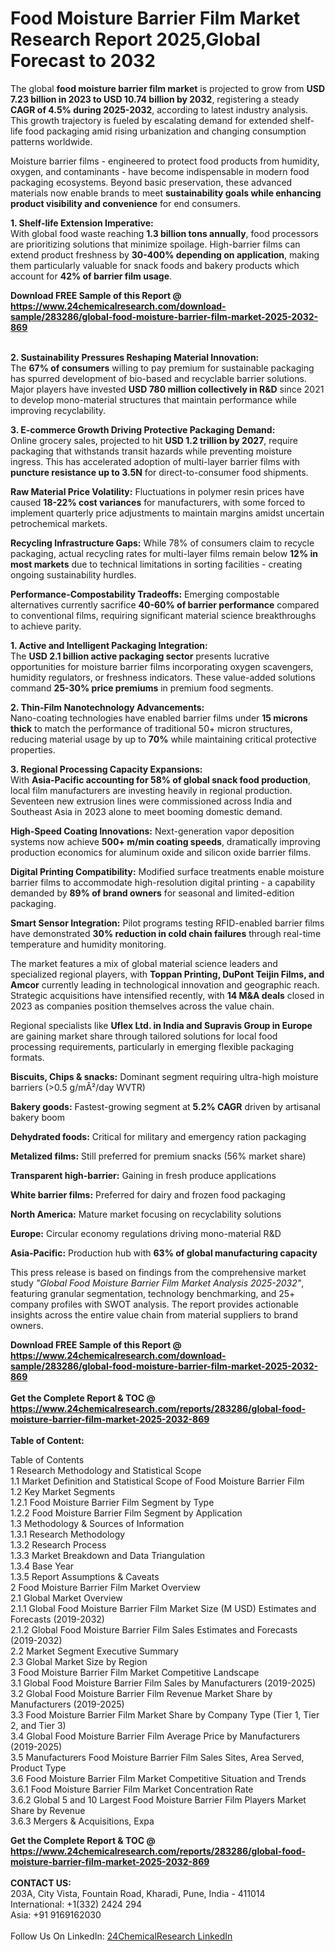 <h1>Food Moisture Barrier Film Market Research Report 2025,Global Forecast to 2032</h1><p>The global <strong>food moisture barrier film market</strong> is projected to grow from <strong>USD 7.23 billion in 2023 to USD 10.74 billion by 2032</strong>, registering a steady <strong>CAGR of 4.5% during 2025-2032</strong>, according to latest industry analysis. This growth trajectory is fueled by escalating demand for extended shelf-life food packaging amid rising urbanization and changing consumption patterns worldwide.</p><p>Moisture barrier films - engineered to protect food products from humidity, oxygen, and contaminants - have become indispensable in modern food packaging ecosystems. Beyond basic preservation, these advanced materials now enable brands to meet <strong>sustainability goals while enhancing product visibility and convenience</strong> for end consumers.</p><p><strong>1. Shelf-life Extension Imperative:</strong><br>
With global food waste reaching <strong>1.3 billion tons annually</strong>, food processors are prioritizing solutions that minimize spoilage. High-barrier films can extend product freshness by <strong>30-400% depending on application</strong>, making them particularly valuable for snack foods and bakery products which account for <strong>42% of barrier film usage</strong>.</p><div><b>Download FREE Sample of this Report @ 
            <a href="https://www.24chemicalresearch.com/download-sample/283286/global-food-moisture-barrier-film-market-2025-2032-869">
            https://www.24chemicalresearch.com/download-sample/283286/global-food-moisture-barrier-film-market-2025-2032-869</a></b></div><br><p><strong>2. Sustainability Pressures Reshaping Material Innovation:</strong><br>
The <strong>67% of consumers</strong> willing to pay premium for sustainable packaging has spurred development of bio-based and recyclable barrier solutions. Major players have invested <strong>USD 780 million collectively in R&amp;D</strong> since 2021 to develop mono-material structures that maintain performance while improving recyclability.</p><p><strong>3. E-commerce Growth Driving Protective Packaging Demand:</strong><br>
Online grocery sales, projected to hit <strong>USD 1.2 trillion by 2027</strong>, require packaging that withstands transit hazards while preventing moisture ingress. This has accelerated adoption of multi-layer barrier films with <strong>puncture resistance up to 3.5N</strong> for direct-to-consumer food shipments.</p><p><strong>Raw Material Price Volatility:</strong> Fluctuations in polymer resin prices have caused <strong>18-22% cost variances</strong> for manufacturers, with some forced to implement quarterly price adjustments to maintain margins amidst uncertain petrochemical markets.</p><p><strong>Recycling Infrastructure Gaps:</strong> While 78% of consumers claim to recycle packaging, actual recycling rates for multi-layer films remain below <strong>12% in most markets</strong> due to technical limitations in sorting facilities - creating ongoing sustainability hurdles.</p><p><strong>Performance-Compostability Tradeoffs:</strong> Emerging compostable alternatives currently sacrifice <strong>40-60% of barrier performance</strong> compared to conventional films, requiring significant material science breakthroughs to achieve parity.</p><p><strong>1. Active and Intelligent Packaging Integration:</strong><br>
The <strong>USD 2.1 billion active packaging sector</strong> presents lucrative opportunities for moisture barrier films incorporating oxygen scavengers, humidity regulators, or freshness indicators. These value-added solutions command <strong>25-30% price premiums</strong> in premium food segments.</p><p><strong>2. Thin-Film Nanotechnology Advancements:</strong><br>
Nano-coating technologies have enabled barrier films under <strong>15 microns thick</strong> to match the performance of traditional 50+ micron structures, reducing material usage by up to <strong>70%</strong> while maintaining critical protective properties.</p><p><strong>3. Regional Processing Capacity Expansions:</strong><br>
With <strong>Asia-Pacific accounting for 58% of global snack food production</strong>, local film manufacturers are investing heavily in regional production. Seventeen new extrusion lines were commissioned across India and Southeast Asia in 2023 alone to meet booming domestic demand.</p><p><strong>High-Speed Coating Innovations:</strong> Next-generation vapor deposition systems now achieve <strong>500+ m/min coating speeds</strong>, dramatically improving production economics for aluminum oxide and silicon oxide barrier films.</p><p><strong>Digital Printing Compatibility:</strong> Modified surface treatments enable moisture barrier films to accommodate high-resolution digital printing - a capability demanded by <strong>89% of brand owners</strong> for seasonal and limited-edition packaging.</p><p><strong>Smart Sensor Integration:</strong> Pilot programs testing RFID-enabled barrier films have demonstrated <strong>30% reduction in cold chain failures</strong> through real-time temperature and humidity monitoring.</p><p>The market features a mix of global material science leaders and specialized regional players, with <strong>Toppan Printing, DuPont Teijin Films, and Amcor</strong> currently leading in technological innovation and geographic reach. Strategic acquisitions have intensified recently, with <strong>14 M&amp;A deals</strong> closed in 2023 as companies position themselves across the value chain.</p><p>Regional specialists like <strong>Uflex Ltd. in India and Supravis Group in Europe</strong> are gaining market share through tailored solutions for local food processing requirements, particularly in emerging flexible packaging formats.</p><p><strong>Biscuits, Chips &amp; snacks:</strong> Dominant segment requiring ultra-high moisture barriers (&gt;0.5 g/mÂ²/day WVTR)</p><p><strong>Bakery goods:</strong> Fastest-growing segment at <strong>5.2% CAGR</strong> driven by artisanal bakery boom</p><p><strong>Dehydrated foods:</strong> Critical for military and emergency ration packaging</p><p><strong>Metalized films:</strong> Still preferred for premium snacks (56% market share)</p><p><strong>Transparent high-barrier:</strong> Gaining in fresh produce applications</p><p><strong>White barrier films:</strong> Preferred for dairy and frozen food packaging</p><p><strong>North America:</strong> Mature market focusing on recyclability solutions</p><p><strong>Europe:</strong> Circular economy regulations driving mono-material R&amp;D</p><p><strong>Asia-Pacific:</strong> Production hub with <strong>63% of global manufacturing capacity</strong></p><p>This press release is based on findings from the comprehensive market study <em>"Global Food Moisture Barrier Film Market Analysis 2025-2032"</em>, featuring granular segmentation, technology benchmarking, and 25+ company profiles with SWOT analysis. The report provides actionable insights across the entire value chain from material suppliers to brand owners.</p><div><b>Download FREE Sample of this Report @ 
            <a href="https://www.24chemicalresearch.com/download-sample/283286/global-food-moisture-barrier-film-market-2025-2032-869">
            https://www.24chemicalresearch.com/download-sample/283286/global-food-moisture-barrier-film-market-2025-2032-869</a></b></div><br><div><b>Get the Complete Report & TOC @ 
            <a href="https://www.24chemicalresearch.com/reports/283286/global-food-moisture-barrier-film-market-2025-2032-869">
            https://www.24chemicalresearch.com/reports/283286/global-food-moisture-barrier-film-market-2025-2032-869</a></b></div><br>
            <b>Table of Content:</b><p>Table of Contents<br />
1 Research Methodology and Statistical Scope<br />
1.1 Market Definition and Statistical Scope of Food Moisture Barrier Film<br />
1.2 Key Market Segments<br />
1.2.1 Food Moisture Barrier Film Segment by Type<br />
1.2.2 Food Moisture Barrier Film Segment by Application<br />
1.3 Methodology & Sources of Information<br />
1.3.1 Research Methodology<br />
1.3.2 Research Process<br />
1.3.3 Market Breakdown and Data Triangulation<br />
1.3.4 Base Year<br />
1.3.5 Report Assumptions & Caveats<br />
2 Food Moisture Barrier Film Market Overview<br />
2.1 Global Market Overview<br />
2.1.1 Global Food Moisture Barrier Film Market Size (M USD) Estimates and Forecasts (2019-2032)<br />
2.1.2 Global Food Moisture Barrier Film Sales Estimates and Forecasts (2019-2032)<br />
2.2 Market Segment Executive Summary<br />
2.3 Global Market Size by Region<br />
3 Food Moisture Barrier Film Market Competitive Landscape<br />
3.1 Global Food Moisture Barrier Film Sales by Manufacturers (2019-2025)<br />
3.2 Global Food Moisture Barrier Film Revenue Market Share by Manufacturers (2019-2025)<br />
3.3 Food Moisture Barrier Film Market Share by Company Type (Tier 1, Tier 2, and Tier 3)<br />
3.4 Global Food Moisture Barrier Film Average Price by Manufacturers (2019-2025)<br />
3.5 Manufacturers Food Moisture Barrier Film Sales Sites, Area Served, Product Type<br />
3.6 Food Moisture Barrier Film Market Competitive Situation and Trends<br />
3.6.1 Food Moisture Barrier Film Market Concentration Rate<br />
3.6.2 Global 5 and 10 Largest Food Moisture Barrier Film Players Market Share by Revenue<br />
3.6.3 Mergers & Acquisitions, Expa</p><div><b>Get the Complete Report & TOC @ 
            <a href="https://www.24chemicalresearch.com/reports/283286/global-food-moisture-barrier-film-market-2025-2032-869">
            https://www.24chemicalresearch.com/reports/283286/global-food-moisture-barrier-film-market-2025-2032-869</a></b></div><br><b>CONTACT US:</b><br>
            203A, City Vista, Fountain Road, Kharadi, Pune, India - 411014<br>
            International: +1(332) 2424 294<br>
            Asia: +91 9169162030 <br><br>
            Follow Us On LinkedIn: <a href="https://www.linkedin.com/company/24chemicalresearch/">24ChemicalResearch LinkedIn</a>